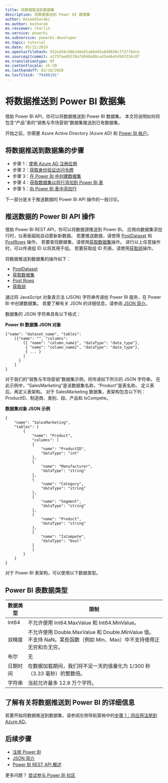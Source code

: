 ```yaml
---
title: 将数据推送到数据集
description: 将数据推送到 Power BI 数据集
author: KesemSharabi
ms.author: kesharab
ms.reviewer: rkarlin
ms.service: powerbi
ms.subservice: powerbi-developer
ms.topic: tutorial
ms.date: 05/22/2019
ms.openlocfilehash: 932e458c90b248e01a88d45a849838cff27f6dcb
ms.sourcegitcommit: a175faed9378a7d040a08ced3e46e54503334c07
ms.translationtype: HT
ms.contentlocale: zh-CN
ms.lasthandoff: 03/18/2020
ms.locfileid: "79488191"
---
```

# <a name="push-data-into-a-power-bi-dataset"></a>将数据推送到 Power BI 数据集

借助 Power BI API，你可以将数据推送到 Power BI 数据集。 本文将说明如何将包含“产品”表的“销售与市场营销”数据集推送到已有数据集。

开始之前，你需要 Azure Active Directory (Azure AD) 和 [Power BI 帐户](../embedded/create-an-azure-active-directory-tenant.md)。

## <a name="steps-to-push-data-into-a-dataset"></a>将数据推送到数据集的步骤

* 步骤 1：[使用 Azure AD 注册应用](../embedded/register-app.md)
* 步骤 2：[获取身份验证访问令牌](walkthrough-push-data-get-token.md)
* 步骤 3：[在 Power BI 中创建数据集](walkthrough-push-data-create-dataset.md)
* 步骤 4：[获取数据集以将行添加到 Power BI 表](walkthrough-push-data-get-datasets.md)
* 步骤 5：[向 Power BI 表中添加行](walkthrough-push-data-add-rows.md)

下一部分是关于推送数据的 Power BI API 操作的一般讨论。

## <a name="power-bi-api-operations-to-push-data"></a>推送数据的 Power BI API 操作

借助 Power BI REST API，你可以将数据源推送到 Power BI。 应用向数据集添加行时，仪表板磁贴自动更新新数据。 若要推送数据，请使用 [PostDataset](https://docs.microsoft.com/rest/api/power-bi/pushdatasets/datasets_postdataset) 和 [PostRows](https://docs.microsoft.com/rest/api/power-bi/pushdatasets/datasets_postrows) 操作。 若要查找数据集，请使用[获取数据集](https://docs.microsoft.com/rest/api/power-bi/datasets/getdatasets)操作。 进行以上任意操作时，可以传递组 ID 以将其用于组。 若要获取组 ID 列表，请使用[获取组](https://docs.microsoft.com/rest/api/power-bi/groups/getgroups)操作。

将数据推送到数据集的操作如下：

* [PostDataset](https://docs.microsoft.com/rest/api/power-bi/pushdatasets/datasets_postdataset)
* [获取数据集](https://docs.microsoft.com/rest/api/power-bi/datasets/getdatasets)
* [Post Rows](https://docs.microsoft.com/rest/api/power-bi/pushdatasets/datasets_postrows)
* [获取组](https://docs.microsoft.com/rest/api/power-bi/groups/getgroups)

通过将 JavaScript 对象表示法 (JSON) 字符串传递给 Power BI 服务，在 Power BI 中创建数据集。 若要了解有关 JSON 的详细信息，请参阅 [JSON 简介](https://json.org/)。

数据集的 JSON 字符串具有以下格式：

**Power BI 数据集 JSON 对象**

    {"name": "dataset_name", "tables":
        [{"name": "", "columns":
            [{ "name": "column_name1", "dataType": "data_type"},
             { "name": "column_name2", "dataType": "data_type"},
             { ... }
            ]
          }
        ]
    }

对于我们的“销售与市场营销”数据集示例，将传递如下所示的 JSON 字符串。 在此示例中，“SalesMarketing”是该数据集名称，“Product”是表名称。   定义表后，再定义表架构。 对于 SalesMarketing  数据集，表架构包含以下列：ProductID、制造商、类别、段、产品和 IsCompete。

**数据集对象 JSON 示例**

    {
        "name": "SalesMarketing",
        "tables": [
            {
                "name": "Product",
                "columns": [
                {
                    "name": "ProductID",
                    "dataType": "int"
                },
                {
                    "name": "Manufacturer",
                    "dataType": "string"
                },
                {
                    "name": "Category",
                    "dataType": "string"
                },
                {
                    "name": "Segment",
                    "dataType": "string"
                },
                {
                    "name": "Product",
                    "dataType": "string"
                },
                {
                    "name": "IsCompete",
                    "dataType": "bool"
                }
                ]
            }
        ]
    }

对于 Power BI 表架构，可以使用以下数据类型。

## <a name="power-bi-table-data-types"></a>Power BI 表数据类型

| **数据类型** | **限制** |
| --- | --- |
| Int64 |不允许使用 Int64.MaxValue 和 Int64.MinValue。 |
| 双精度 |不允许使用 Double.MaxValue 和 Double.MinValue 值。 不支持 NaN。某些函数（例如 Min、Max）中不支持使用正无穷和负无穷。 |
| 布尔 |无 |
| 日期时间 |在数据加载期间，我们将不足一天的值量化为 1/300 秒（3.33 毫秒）的整数倍。 |
| 字符串 |当前允许最多 12.8 万个字符。 |

## <a name="learn-more-about-pushing-data-into-power-bi"></a>了解有关将数据推送到 Power BI 的详细信息

若要开始将数据推送到数据集，请参阅左侧导航窗格中的[步骤 1：将应用注册到 Azure AD](../embedded/register-app.md)。

## <a name="next-steps"></a>后续步骤

* [注册 Power BI](../embedded/create-an-azure-active-directory-tenant.md)  
* [JSON 简介](https://json.org/)  
* [Power BI REST API 概述](overview-of-power-bi-rest-api.md)  

更多问题？ [尝试参与 Power BI 社区](https://community.powerbi.com/)